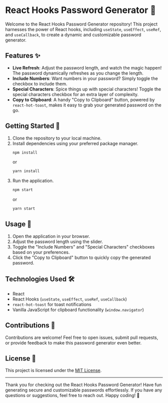 # React Hooks Password Generator 🚀

Welcome to the React Hooks Password Generator repository! This project harnesses the power of React hooks, including `useState`, `useEffect`, `useRef`, and `useCallback`, to create a dynamic and customizable password generator.

## Features ✨

- **Live Refresh**: Adjust the password length, and watch the magic happen! The password dynamically refreshes as you change the length.
- **Include Numbers**: Want numbers in your password? Simply toggle the checkbox to include them.
- **Special Characters**: Spice things up with special characters! Toggle the special characters checkbox for an extra layer of complexity.
- **Copy to Clipboard**: A handy "Copy to Clipboard" button, powered by `react-hot-toast`, makes it easy to grab your generated password on the go.

## Getting Started 🚀

1. Clone the repository to your local machine.
2. Install dependencies using your preferred package manager.
   ```bash
   npm install
   ```
   or
   ```bash
   yarn install
   ```
3. Run the application.
   ```bash
   npm start
   ```
   or
   ```bash
   yarn start
   ```

## Usage 🎯

1. Open the application in your browser.
2. Adjust the password length using the slider.
3. Toggle the "Include Numbers" and "Special Characters" checkboxes based on your preferences.
4. Click the "Copy to Clipboard" button to quickly copy the generated password.

## Technologies Used 🛠️

- React
- React Hooks (`useState`, `useEffect`, `useRef`, `useCallback`)
- `react-hot-toast` for toast notifications
- Vanilla JavaScript for clipboard functionality (`window.navigator`)

## Contributions 🤝

Contributions are welcome! Feel free to open issues, submit pull requests, or provide feedback to make this password generator even better.

## License 📄

This project is licensed under the [MIT License](LICENSE.md).

---

Thank you for checking out the React Hooks Password Generator! Have fun generating secure and customizable passwords effortlessly. If you have any questions or suggestions, feel free to reach out. Happy coding! 🚀
